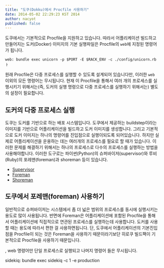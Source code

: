 ```yaml
---
title: "도쿠(Dokku)에서 Procfile 사용하기"
date: 2014-05-02 22:29:23 KST 2014
author: nacyot
published: false
---
```


도쿠에서는 기본적으로 Procfile을 지원하고 있습니다. 따라서 어플리케이션 빌드하고 만들어지는 도커(Docker) 이미지의 기본 실행파일은 Procfile의 `web`에 지정된 명령어가 됩니다.

```
web: bundle exec unicorn -p $PORT -E $RACK_ENV -c ./config/unicorn.rbㅏ
```

원래 Procfile은 다중 프로세스를 실행할 수 있도록 설계되어 있습니다만, 이러한 `web` 이외의 모든 명령어는 무시됩니다. 현재 이 Procfile을 통해서 여러 개의 프로세스를 실행시키기 위해서는(즉, 도커의 실행 명령으로 다중 프로세스를 실행하기 위해서는) 별도의 설정이 필요합니다.

<!--more-->

## 도커의 다중 프로세스 실행

도쿠는 도커를 기반으로 하는 배포 시스템입니다. 도쿠에서 제공하는 buildstep이라는 이미지를 기반으로 어플리케이션을 빌드하고 도커 이미지를 생성합니다. 그리고 기본적으로 도커 이미지는 하나의 명령어를 진입점으로 실행이되도록 되어있습니다. 하지만 실제로 어플리케이션을 운용하는 데는 여러개의 프로세스를 필요로 할 때가 있습니다. 이러한 문제를 해결하기 위해서는 하나의 프로세스로 다수의 프로세스를 실행하는 방법을 사용해야합니다. 이러한 도구로는 파이썬(Python)의 슈퍼바이저(supervisor)와 루비(Ruby)의 포레맨(foreman)과 shoreman 등이 있습니다.

* [Supervisor][su]
* [Foreman][fo]
* [Shoreman][sh]

[su]: http://supervisord.org/
[fo]: https://github.com/ddollar/foreman
[sh]: https://github.com/hecticjeff/shoreman

## 도쿠에서 포레맨(foreman) 사용하기

일반적으로 슈퍼바이저는 시스템에서 좀 더 넓은 범위의 프로세스를 동시에 실행시키는 용도로 많이 사용됩니다. 반면에 Foreman은 어플리케이션에 포함된 Procfile을 통해서 어플리케이션에 직접적으로 연관된 프로세스를 실행하는데 사용합니다. 도커를 사용할 때는 용도에 따라서 편한 걸 사용하면됩니다. 단, 도쿠에서 어플리케이션의 기본진입점을 Procfile이 되는 것은 Foreman을 사용하기 때문이라기보단 히로쿠 빌드팩이 기본적으로 Procfile을 사용하기 때문입니다.

, web 명령어만 단일 프로세스로 실행되고 나머지 명령어 들은 무시됩니다.



sidekiq: bundle exec sidekiq -c 1 -e production
